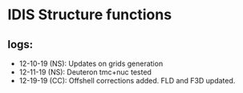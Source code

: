 # IDIS Structure functions


## logs:

- 12-10-19 (NS): Updates on grids generation
- 12-11-19 (NS): Deuteron tmc+nuc tested
- 12-19-19 (CC): Offshell corrections added.  FLD and F3D updated.
